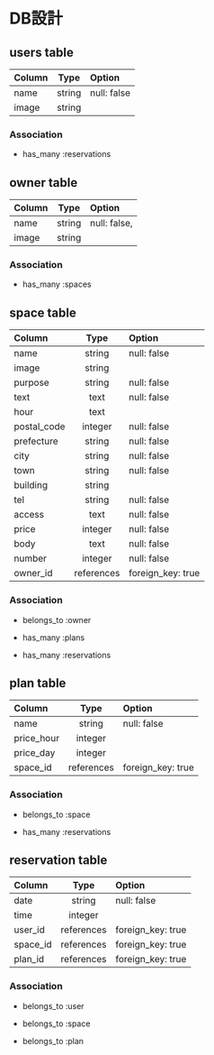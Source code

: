 # DB設計

## users table

|  Column   |  Type   |              Option                    |
|:----------|:-------:|:---------------------------------------|
| name      | string  | null: false                            |
| image     | string  |                                        |

### Association

* has_many :reservations

## owner table

|  Column   |  Type   |              Option                    |
|:----------|:-------:|:---------------------------------------|
| name      | string  | null: false,                           |
| image     | string  |                                        |

### Association

* has_many :spaces

## space table

|  Column   |  Type      |              Option                    |
|:----------|:----------:|:---------------------------------------|
| name      | string     | null: false                            |
| image     | string     |                                        |
| purpose   | string     | null: false                            |
| text      | text       | null: false                            |
| hour      | text       |                                        |
| postal_code | integer  | null: false                            |
| prefecture | string    | null: false                            |
| city      | string     | null: false                            |
| town      | string     | null: false                            |
| building  | string     |                                        |
| tel       | string     | null: false                            |
| access    | text       | null: false                            |
| price     | integer    | null: false                            |
| body      | text       | null: false                            |
| number    | integer    | null: false                            |
| owner_id  | references | foreign_key: true                      |

### Association

* belongs_to :owner

* has_many :plans

* has_many :reservations

## plan table

|  Column   |  Type      |              Option                    |
|:----------|:----------:|:---------------------------------------|
| name      | string     | null: false                            |
| price_hour | integer   |                                        |
| price_day | integer    |                                        |
| space_id  | references | foreign_key: true                      |

### Association

* belongs_to :space

* has_many :reservations

## reservation table

|  Column   |  Type      |              Option                    |
|:----------|:----------:|:---------------------------------------|
| date      | string     | null: false                            |
| time      | integer    |                                        |
| user_id   | references | foreign_key: true                      |
| space_id  | references | foreign_key: true                      |
| plan_id   | references | foreign_key: true                      |

### Association

* belongs_to :user

* belongs_to :space

* belongs_to :plan
